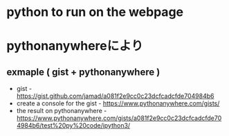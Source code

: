 <link rel="stylesheet" type="text/css" href="/assets/css/styles.css">

# python to run on the webpage

# pythonanywhereにより
## exmaple ( gist + pythonanywhere )
* gist - https://gist.github.com/jamad/a081f2e9cc0c23dcfcadcfde704984b6
* create a console for the gist - https://www.pythonanywhere.com/gists/
* the result on pythonanywhere - https://www.pythonanywhere.com/gists/a081f2e9cc0c23dcfcadcfde704984b6/test%20py%20code/ipython3/
